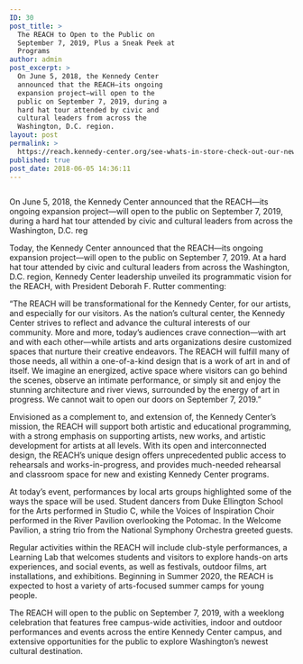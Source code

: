 ```yaml
---
ID: 30
post_title: >
  The REACH to Open to the Public on
  September 7, 2019, Plus a Sneak Peek at
  Programs
author: admin
post_excerpt: >
  On June 5, 2018, the Kennedy Center
  announced that the REACH—its ongoing
  expansion project—will open to the
  public on September 7, 2019, during a
  hard hat tour attended by civic and
  cultural leaders from across the
  Washington, D.C. region.
layout: post
permalink: >
  https://reach.kennedy-center.org/see-whats-in-store-check-out-our-new-video-2/
published: true
post_date: 2018-06-05 14:36:11
---
```

<!-- wp:image {"id":188} -->
<figure class="wp-block-image"><img src="http://reach.kennedy-center.org/wp-content/uploads/2018/11/about-03.jpg" alt="" class="wp-image-188"/></figure>
<!-- /wp:image -->

<!-- wp:paragraph -->
<p>On June 5, 2018, the Kennedy Center announced that the REACH—its ongoing expansion project—will open to the public on September 7, 2019, during a hard hat tour attended by civic and cultural leaders from across the Washington, D.C. reg</p>
<!-- /wp:paragraph -->

<!-- wp:paragraph -->
<p>Today, the Kennedy Center announced that the REACH—its ongoing expansion project—will open to the public on September 7, 2019. At a hard hat tour attended by civic and cultural leaders from across the Washington, D.C. region, Kennedy Center leadership unveiled its programmatic vision for the REACH, with President Deborah F. Rutter commenting:</p>
<!-- /wp:paragraph -->

<!-- wp:paragraph -->
<p>“The REACH will be transformational for the Kennedy Center, for our artists, and especially for our visitors. As the nation’s cultural center, the Kennedy Center strives to reflect and advance the cultural interests of our community. More and more, today’s audiences crave connection—with art and with each other—while artists and arts organizations desire customized spaces that nurture their creative endeavors. The REACH will fulfill many of those needs, all within a one-of-a-kind design that is a work of art in and of itself. We imagine an energized, active space where visitors can go behind the scenes, observe an intimate performance, or simply sit and enjoy the stunning architecture and river views, surrounded by the energy of art in progress. We cannot wait to open our doors on September 7, 2019.”</p>
<!-- /wp:paragraph -->

<!-- wp:paragraph -->
<p>Envisioned as a complement to, and extension of, the Kennedy Center’s mission, the REACH will support both artistic and educational programming, with a strong emphasis on supporting artists, new works, and artistic development for artists at all levels. With its open and interconnected design, the REACH’s unique design offers unprecedented public access to rehearsals and works-in-progress, and provides much-needed rehearsal and classroom space for new and existing Kennedy Center programs.</p>
<!-- /wp:paragraph -->

<!-- wp:paragraph -->
<p>At today’s event, performances by local arts groups highlighted some of the ways the space will be used. Student dancers from Duke Ellington School for the Arts performed in Studio C, while the Voices of Inspiration Choir performed in the River Pavilion overlooking the Potomac. In the Welcome Pavilion, a string trio from the National Symphony Orchestra greeted guests.</p>
<!-- /wp:paragraph -->

<!-- wp:paragraph -->
<p>Regular activities within the REACH will include club-style performances, a Learning Lab that welcomes students and visitors to explore hands-on arts experiences, and social events, as well as festivals, outdoor films, art installations, and exhibitions. Beginning in Summer 2020, the REACH is expected to host a variety of arts-focused summer camps for young people.</p>
<!-- /wp:paragraph -->

<!-- wp:paragraph -->
<p>The REACH will open to the public on September 7, 2019, with a weeklong celebration that features free campus-wide activities, indoor and outdoor performances and events across the entire Kennedy Center campus, and extensive opportunities for the public to explore Washington’s newest cultural destination.</p>
<!-- /wp:paragraph -->